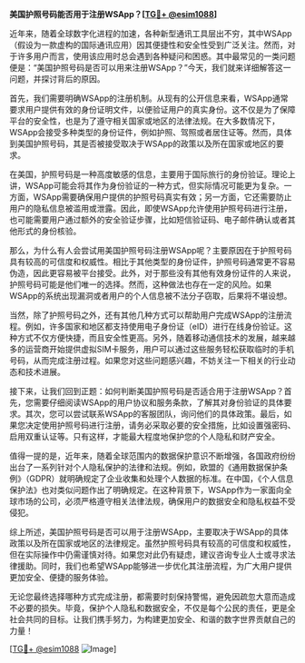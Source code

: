 **美国护照号码能否用于注册WSApp？[[TG💪+ @esim1088](https://t.me/s/esim1088)]**

近年来，随着全球数字化进程的加速，各种新型通讯工具层出不穷，其中WSApp（假设为一款虚构的国际通讯应用）因其便捷性和安全性受到广泛关注。然而，对于许多用户而言，使用该应用时总会遇到各种疑问和困惑。其中最常见的一类问题便是：“美国护照号码是否可以用来注册WSApp？”今天，我们就来详细解答这一问题，并探讨背后的原因。

首先，我们需要明确WSApp的注册机制。从现有的公开信息来看，WSApp通常要求用户提供有效的身份证明文件，以便验证用户的真实身份。这不仅是为了保障平台的安全性，也是为了遵守相关国家或地区的法律法规。在大多数情况下，WSApp会接受多种类型的身份证件，例如护照、驾照或者居住证等。然而，具体到美国护照号码，其是否被接受取决于WSApp的政策以及所在国家或地区的要求。

在美国，护照号码是一种高度敏感的信息，主要用于国际旅行的身份验证。理论上讲，WSApp可能会将其作为身份验证的一种方式，但实际情况可能更为复杂。一方面，WSApp需要确保用户提供的护照号码真实有效；另一方面，它还需要防止用户的隐私信息被滥用或泄露。因此，即使WSApp允许使用护照号码进行注册，也可能需要用户通过额外的安全验证步骤，比如短信验证码、电子邮件确认或者其他形式的身份核验。

那么，为什么有人会尝试用美国护照号码注册WSApp呢？主要原因在于护照号码具有较高的可信度和权威性。相比于其他类型的身份证件，护照号码通常更不容易伪造，因此更容易被平台接受。此外，对于那些没有其他有效身份证件的人来说，护照号码可能是他们唯一的选择。然而，这种做法也存在一定的风险。如果WSApp的系统出现漏洞或者用户的个人信息被不法分子窃取，后果将不堪设想。

当然，除了护照号码之外，还有其他几种方式可以帮助用户完成WSApp的注册流程。例如，许多国家和地区都支持使用电子身份证（eID）进行在线身份验证。这种方式不仅方便快捷，而且安全性更高。另外，随着移动通信技术的发展，越来越多的运营商开始提供虚拟SIM卡服务，用户可以通过这些服务轻松获取临时的手机号码，从而完成注册过程。如果您对这些问题感兴趣，不妨关注一下相关的行业动态和技术进展。

接下来，让我们回到正题：如何判断美国护照号码是否适合用于注册WSApp？首先，您需要仔细阅读WSApp的用户协议和服务条款，了解其对身份验证的具体要求。其次，您可以尝试联系WSApp的客服团队，询问他们的具体政策。最后，如果您决定使用护照号码进行注册，请务必采取必要的安全措施，比如设置强密码、启用双重认证等。只有这样，才能最大程度地保护您的个人隐私和财产安全。

值得一提的是，近年来，随着全球范围内的数据保护意识不断增强，各国政府纷纷出台了一系列针对个人隐私保护的法律和法规。例如，欧盟的《通用数据保护条例》（GDPR）就明确规定了企业收集和处理个人数据的标准。在中国，《个人信息保护法》也对类似问题作出了明确规定。在这种背景下，WSApp作为一家面向全球市场的公司，必须严格遵守相关法律法规，确保用户的数据安全和隐私权益不受侵犯。

综上所述，美国护照号码是否可以用于注册WSApp，主要取决于WSApp的具体政策以及所在国家或地区的法律规定。虽然护照号码具有较高的可信度和权威性，但在实际操作中仍需谨慎对待。如果您对此仍有疑虑，建议咨询专业人士或寻求法律援助。同时，我们也希望WSApp能够进一步优化其注册流程，为广大用户提供更加安全、便捷的服务体验。

无论您最终选择哪种方式完成注册，都需要时刻保持警惕，避免因疏忽大意而造成不必要的损失。毕竟，保护个人隐私和数据安全，不仅是每个公民的责任，更是全社会共同的目标。让我们携手努力，为构建更加安全、和谐的数字世界贡献自己的力量！

[[TG💪+ @esim1088](https://t.me/s/esim1088) ![Image](https://i.postimg.cc/4NQfJmqS/Snipaste-2025-05-13-00-14-12.png)]